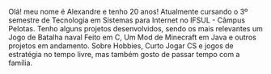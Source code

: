 Olá! meu nome é Alexandre e tenho 20 anos!
Atualmente cursando o 3º semestre de Tecnologia em Sistemas para Internet no IFSUL - Câmpus Pelotas.
Tenho alguns projetos desenvolvidos, sendo os mais relevantes um Jogo de Batalha naval Feito em C, Um Mod de Minecraft em Java e outros projetos em andamento.
Sobre Hobbies, Curto Jogar CS e jogos de estratégia no tempo livre, mas também gosto de passar tempo com a família.

